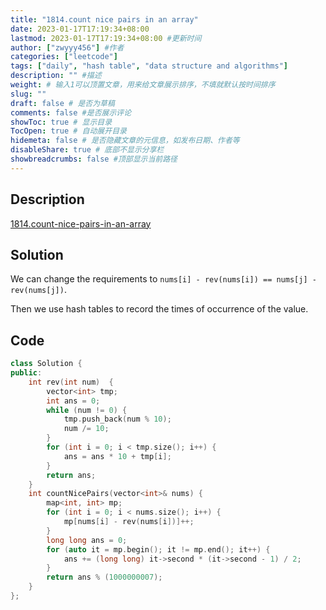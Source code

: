 ```yaml
---
title: "1814.count nice pairs in an array"
date: 2023-01-17T17:19:34+08:00
lastmod: 2023-01-17T17:19:34+08:00 #更新时间
author: ["zwyyy456"] #作者
categories: ["leetcode"]
tags: ["daily", "hash table", "data structure and algorithms"]
description: "" #描述
weight: # 输入1可以顶置文章，用来给文章展示排序，不填就默认按时间排序
slug: ""
draft: false # 是否为草稿
comments: false #是否展示评论
showToc: true # 显示目录
TocOpen: true # 自动展开目录
hidemeta: false # 是否隐藏文章的元信息，如发布日期、作者等
disableShare: true # 底部不显示分享栏
showbreadcrumbs: false #顶部显示当前路径
---
```

## Description
[1814.count-nice-pairs-in-an-array](https://leetcode.com/problems/count-nice-pairs-in-an-array/)

## Solution
We can change the requirements to `nums[i] - rev(nums[i]) == nums[j] - rev(nums[j])`.

Then we use hash tables to record the times of occurrence of the value.

## Code
```cpp
class Solution {
public:
    int rev(int num)  {
        vector<int> tmp;
        int ans = 0;
        while (num != 0) {
            tmp.push_back(num % 10);
            num /= 10;
        }
        for (int i = 0; i < tmp.size(); i++) {
            ans = ans * 10 + tmp[i];
        }
        return ans;
    }
    int countNicePairs(vector<int>& nums) {
        map<int, int> mp;
        for (int i = 0; i < nums.size(); i++) {
            mp[nums[i] - rev(nums[i])]++;
        }
        long long ans = 0;
        for (auto it = mp.begin(); it != mp.end(); it++) {
            ans += (long long) it->second * (it->second - 1) / 2;
        }
        return ans % (1000000007);
    }
};
```


